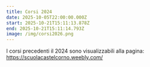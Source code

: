 ```yaml
---
title: Corsi 2024
date: 2025-10-05T22:00:00.000Z
start: 2025-10-21T15:11:13.878Z
end: 2025-10-21T15:11:14.793Z
image: /img/corsi2026.png
---
```

I corsi precedenti il 2024 sono visualizzabili alla pagina:
<https://scuolacastelcorno.weebly.com/>